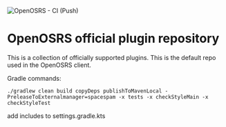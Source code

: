 ![OpenOSRS - CI (Push)](https://github.com/open-osrs/plugins/workflows/OpenOSRS%20-%20CI%20(Push)/badge.svg?branch=master)

# OpenOSRS official plugin repository

This is a collection of officially supported plugins. This is the default repo used in the OpenOSRS client.

Gradle commands:

```
./gradlew clean build copyDeps publishToMavenLocal -PreleaseToExternalmanager=spacespam -x tests -x checkStyleMain -x checkStyleTest
```

add includes to settings.gradle.kts